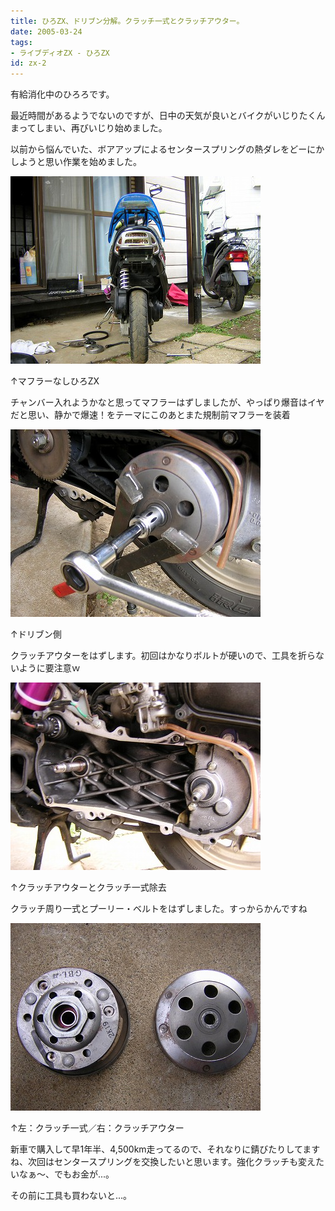 ```yaml
---
title: ひろZX、ドリブン分解。クラッチ一式とクラッチアウター。
date: 2005-03-24
tags:
- ライブディオZX - ひろZX
id: zx-2
---
```



<p class="sentence">有給消化中のひろろです。</p>
<p class="sentence">最近時間があるようでないのですが、日中の天気が良いとバイクがいじりたくんまってしまい、再びいじり始めました。</p>
<p class="sentence spacing10">以前から悩んでいた、ボアアップによるセンタースプリングの熱ダレをどーにかしようと思い作業を始めました。</p>
<div class="center spacing"><img src="/photo/diary/2005.03.24_zx1.jpg" alt=""></div>
<p class="sentence">↑マフラーなしひろZX</p>
<p class="sentence spacing10">チャンバー入れようかなと思ってマフラーはずしましたが、やっぱり爆音はイヤだと思い、静かで爆速！をテーマにこのあとまた規制前マフラーを装着</p>
<div class="center spacing"><img src="/photo/diary/2005.03.24_zx2.jpg" alt=""></div>
<p class="sentence">↑ドリブン側</p>
<p class="sentence spacing10">クラッチアウターをはずします。初回はかなりボルトが硬いので、工具を折らないように要注意ｗ</p>
<div class="center spacing"><img src="/photo/diary/2005.03.24_zx3.jpg" alt=""></div>
<p class="sentence">↑クラッチアウターとクラッチ一式除去</p>
<p class="sentence spacing10">クラッチ周り一式とプーリー・ベルトをはずしました。すっからかんですね</p>
<div class="center spacing"><img src="/photo/diary/2005.03.24_zx4.jpg" alt=""></div>
<p class="sentence">↑左：クラッチ一式／右：クラッチアウター</p>
<p class="sentence">新車で購入して早1年半、4,500km走ってるので、それなりに錆びたりしてますね、次回はセンタースプリングを交換したいと思います。強化クラッチも変えたいなぁ～、でもお金が...。</p>
<p class="sentence">その前に工具も買わないと...。 </p>
